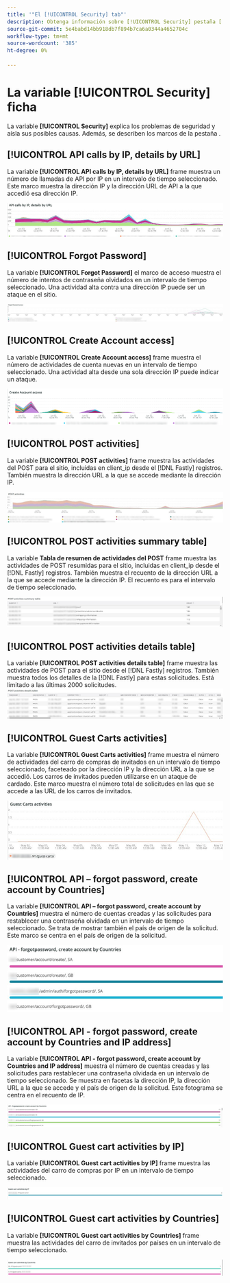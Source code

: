 ```yaml
---
title: '"El [!UICONTROL Security] tab"'
description: Obtenga información sobre [!UICONTROL Security] pestaña [!DNL Observation for Adobe Commerce].
source-git-commit: 5e4babd14bb918db7f894b7ca6a0344a4652704c
workflow-type: tm+mt
source-wordcount: '385'
ht-degree: 0%

---
```



# La variable [!UICONTROL Security] ficha

La variable **[!UICONTROL Security]** explica los problemas de seguridad y aísla sus posibles causas. Además, se describen los marcos de la pestaña .

## [!UICONTROL API calls by IP, details by URL]

La variable **[!UICONTROL API calls by IP, details by URL]** frame muestra un número de llamadas de API por IP en un intervalo de tiempo seleccionado. Este marco muestra la dirección IP y la dirección URL de API a la que accedió esa dirección IP.

![Llamadas de API por IP](../../assets/tools/observation-for-adobe-commerce/calls-by-ip.jpg)

## [!UICONTROL Forgot Password]

La variable **[!UICONTROL Forgot Password]** el marco de acceso muestra el número de intentos de contraseña olvidados en un intervalo de tiempo seleccionado. Una actividad alta contra una dirección IP puede ser un ataque en el sitio.

![Contraseña olvidada](../../assets/tools/observation-for-adobe-commerce/forgot-password.jpg)

## [!UICONTROL Create Account access]

La variable **[!UICONTROL Create Account access]** frame muestra el número de actividades de cuenta nuevas en un intervalo de tiempo seleccionado. Una actividad alta desde una sola dirección IP puede indicar un ataque.

![create-account-access](../../assets/tools/observation-for-adobe-commerce/create-account-access.png)

## [!UICONTROL POST activities]

La variable **[!UICONTROL POST activities]** frame muestra las actividades del POST para el sitio, incluidas en client_ip desde el [!DNL Fastly] registros. También muestra la dirección URL a la que se accede mediante la dirección IP.

![POST-actividades](../../assets/tools/observation-for-adobe-commerce/POST-activities.jpg)

## [!UICONTROL POST activities summary table]

La variable **Tabla de resumen de actividades del POST** frame muestra las actividades de POST resumidas para el sitio, incluidas en client_ip desde el [!DNL Fastly] registros. También muestra el recuento de la dirección URL a la que se accede mediante la dirección IP. El recuento es para el intervalo de tiempo seleccionado.

![POST-actividades-resumen](../../assets/tools/observation-for-adobe-commerce/POST-activities-summary.jpg)

## [!UICONTROL POST activities details table]

La variable **[!UICONTROL POST activities details table]** frame muestra las actividades de POST para el sitio desde el [!DNL Fastly] registros. También muestra todos los detalles de la [!DNL Fastly] para estas solicitudes. Está limitado a las últimas 2000 solicitudes.
![POST-actividades-detalles](../../assets/tools/observation-for-adobe-commerce/POST-activities-details.jpg)

## [!UICONTROL Guest Carts activities]

La variable **[!UICONTROL Guest Carts activities]** frame muestra el número de actividades del carro de compras de invitados en un intervalo de tiempo seleccionado, faceteado por la dirección IP y la dirección URL a la que se accedió. Los carros de invitados pueden utilizarse en un ataque de cardado. Este marco muestra el número total de solicitudes en las que se accede a las URL de los carros de invitados.

![carts-activities](../../assets/tools/observation-for-adobe-commerce/guest-carts-activities.jpg)

## [!UICONTROL API – forgot password, create account by Countries]

La variable **[!UICONTROL API – forgot password, create account by Countries]** muestra el número de cuentas creadas y las solicitudes para restablecer una contraseña olvidada en un intervalo de tiempo seleccionado. Se trata de mostrar también el país de origen de la solicitud. Este marco se centra en el país de origen de la solicitud.

![api-olvidé-countries](../../assets/tools/observation-for-adobe-commerce/api-forgot-countries.jpg)

## [!UICONTROL API - forgot password, create account by Countries and IP address]

La variable **[!UICONTROL API - forgot password, create account by Countries and IP address]** muestra el número de cuentas creadas y las solicitudes para restablecer una contraseña olvidada en un intervalo de tiempo seleccionado. Se muestra en facetas la dirección IP, la dirección URL a la que se accede y el país de origen de la solicitud. Este fotograma se centra en el recuento de IP.

![api-olvid-countries-ip](../../assets/tools/observation-for-adobe-commerce/api-forgot-countries-ip.png)

## [!UICONTROL Guest cart activities by IP]

La variable **[!UICONTROL Guest cart activities by IP]** frame muestra las actividades del carro de compras por IP en un intervalo de tiempo seleccionado.

![Guest-cart-ip](../../assets/tools/observation-for-adobe-commerce/guest-cart-ip.png)

## [!UICONTROL Guest cart activities by Countries]

La variable **[!UICONTROL Guest cart activities by Countries]** frame muestra las actividades del carro de invitados por países en un intervalo de tiempo seleccionado.

![estados del carro de compras](../../assets/tools/observation-for-adobe-commerce/guest-cart-country.png)
